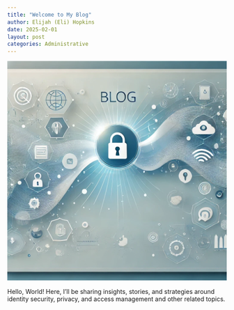 ```yaml
---
title: "Welcome to My Blog"
author: Elijah (Eli) Hopkins
date: 2025-02-01
layout: post
categories: Administrative
---
```


![Hello, World](/images/blog/hello-world.png)

Hello, World! Here, I’ll be sharing insights, stories, and strategies around identity security, privacy, and access management and other related topics.    
